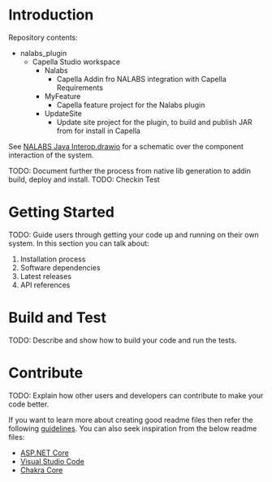 # Introduction 
Repository contents:
- nalabs_plugin
  - Capella Studio workspace
    - Nalabs
      - Capella Addin fro NALABS integration with Capella Requirements
    - MyFeature
      - Capella feature project for the Nalabs plugin
    - UpdateSite
      - Update site project for the plugin, to build and publish JAR from for install in Capella

See [NALABS Java Interop.drawio](doc/NALABS%20Java%20Interop.drawio) for a schematic over the component interaction of the system.

TODO: Document further the process from native lib generation to addin build, deploy and install.
TODO: Checkin Test


# Getting Started
TODO: Guide users through getting your code up and running on their own system. In this section you can talk about:
1.	Installation process
2.	Software dependencies
3.	Latest releases
4.	API references

# Build and Test
TODO: Describe and show how to build your code and run the tests. 

# Contribute
TODO: Explain how other users and developers can contribute to make your code better. 

If you want to learn more about creating good readme files then refer the following [guidelines](https://docs.microsoft.com/en-us/azure/devops/repos/git/create-a-readme?view=azure-devops). You can also seek inspiration from the below readme files:
- [ASP.NET Core](https://github.com/aspnet/Home)
- [Visual Studio Code](https://github.com/Microsoft/vscode)
- [Chakra Core](https://github.com/Microsoft/ChakraCore)